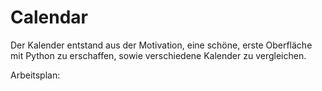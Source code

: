 # Calendar

Der Kalender entstand aus der Motivation, eine schöne, erste Oberfläche mit Python zu erschaffen, sowie verschiedene Kalender zu vergleichen.

Arbeitsplan:
